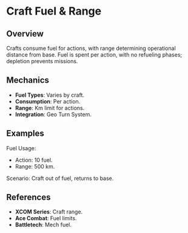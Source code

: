 # Craft Fuel & Range

## Overview
Crafts consume fuel for actions, with range determining operational distance from base. Fuel is spent per action, with no refueling phases; depletion prevents missions.

## Mechanics
- **Fuel Types**: Varies by craft.
- **Consumption**: Per action.
- **Range**: Km limit for actions.
- **Integration**: Geo Turn System.

## Examples

Fuel Usage:
- Action: 10 fuel.
- Range: 500 km.

Scenario: Craft out of fuel, returns to base.

## References
- **XCOM Series**: Craft range.
- **Ace Combat**: Fuel limits.
- **Battletech**: Mech fuel.